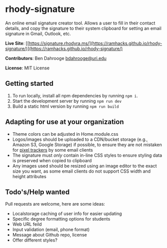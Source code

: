 # rhody-signature

An online email signature creator tool. Allows a user to fill in their contact details, and copy the signature to their system clipboard for setting an email signature in Gmail, Outlook, etc.

**Live Site**: [[https://signature.rhodyra.ms/](https://ramhacks.github.io/rhody-signature/)](https://ramhacks.github.io/rhody-signature/)

**Contributors**: Ben Dahrooge <bdahrooge@uri.edu>

**License**: MIT License

## Getting started

1. To run locally, install all npm dependencies by running `npm i`.
2. Start the development server by running `npm run dev`
3. Build a static html version by running `npm run build`

## Adapting for use at your organization

- Theme colors can be adjusted in Home.module.css
- Logos/images should be uploaded to a CDN/bucket storage (e.g., Amazon S3, Google Storage) if possible, to ensure they are not mistaken for [pixel trackers](https://en.wikipedia.org/wiki/Spy_pixel) by some email clients
- The signature must _only_ contain in-line CSS styles to ensure styling data is preserved when copied to clipboard
- Any images used should be resized using an image editor to the exact size you want, as some email clients do not support CSS width and height attributes

## Todo's/Help wanted

Pull requests are welcome, here are some ideas:

- Localstorage caching of user info for easier updating
- Specific degree formatting options for students
- Web URL feild
- Input validation (email, phone format)
- Message about Github repo, license
- Offer different styles?
